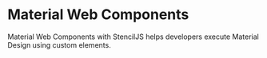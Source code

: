 # Material Web Components
Material Web Components with StencilJS helps developers execute Material Design using custom elements.
